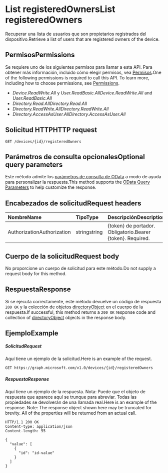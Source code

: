 # <a name="list-registeredowners"></a><span data-ttu-id="a552b-101">List registeredOwners</span><span class="sxs-lookup"><span data-stu-id="a552b-101">List registeredOwners</span></span>

<span data-ttu-id="a552b-102">Recuperar una lista de usuarios que son propietarios registrados del dispositivo.</span><span class="sxs-lookup"><span data-stu-id="a552b-102">Retrieve a list of users that are registered owners of the device.</span></span>
## <a name="permissions"></a><span data-ttu-id="a552b-103">Permisos</span><span class="sxs-lookup"><span data-stu-id="a552b-103">Permissions</span></span>
<span data-ttu-id="a552b-p101">Se requiere uno de los siguientes permisos para llamar a esta API. Para obtener más información, incluido cómo elegir permisos, vea [Permisos](../../../concepts/permissions_reference.md).</span><span class="sxs-lookup"><span data-stu-id="a552b-p101">One of the following permissions is required to call this API. To learn more, including how to choose permissions, see [Permissions](../../../concepts/permissions_reference.md).</span></span>
- <span data-ttu-id="a552b-106">*Device.ReadWrite.All* y *User.ReadBasic.All*</span><span class="sxs-lookup"><span data-stu-id="a552b-106">*Device.ReadWrite.All* and *User.ReadBasic.All*</span></span>
- <span data-ttu-id="a552b-107">*Directory.Read.All*</span><span class="sxs-lookup"><span data-stu-id="a552b-107">*Directory.Read.All*</span></span>
- <span data-ttu-id="a552b-108">*Directory.ReadWrite.All*</span><span class="sxs-lookup"><span data-stu-id="a552b-108">*Directory.ReadWrite.All*</span></span> 
- <span data-ttu-id="a552b-109">*Directory.AccessAsUser.All*</span><span class="sxs-lookup"><span data-stu-id="a552b-109">*Directory.AccessAsUser.All*</span></span>

## <a name="http-request"></a><span data-ttu-id="a552b-110">Solicitud HTTP</span><span class="sxs-lookup"><span data-stu-id="a552b-110">HTTP request</span></span>
<!-- { "blockType": "ignored" } -->
```http
GET /devices/{id}/registeredOwners
```
## <a name="optional-query-parameters"></a><span data-ttu-id="a552b-111">Parámetros de consulta opcionales</span><span class="sxs-lookup"><span data-stu-id="a552b-111">Optional query parameters</span></span>
<span data-ttu-id="a552b-112">Este método admite los [parámetros de consulta de OData](http://developer.microsoft.com/en-us/graph/docs/overview/query_parameters) a modo de ayuda para personalizar la respuesta.</span><span class="sxs-lookup"><span data-stu-id="a552b-112">This method supports the [OData Query Parameters](http://developer.microsoft.com/en-us/graph/docs/overview/query_parameters) to help customize the response.</span></span>
## <a name="request-headers"></a><span data-ttu-id="a552b-113">Encabezados de solicitud</span><span class="sxs-lookup"><span data-stu-id="a552b-113">Request headers</span></span>
| <span data-ttu-id="a552b-114">Nombre</span><span class="sxs-lookup"><span data-stu-id="a552b-114">Name</span></span>       | <span data-ttu-id="a552b-115">Tipo</span><span class="sxs-lookup"><span data-stu-id="a552b-115">Type</span></span> | <span data-ttu-id="a552b-116">Descripción</span><span class="sxs-lookup"><span data-stu-id="a552b-116">Description</span></span>|
|:-----------|:------|:----------|
| <span data-ttu-id="a552b-117">Authorization</span><span class="sxs-lookup"><span data-stu-id="a552b-117">Authorization</span></span>  | <span data-ttu-id="a552b-118">string</span><span class="sxs-lookup"><span data-stu-id="a552b-118">string</span></span>  | <span data-ttu-id="a552b-p102">{token} de portador. Obligatorio.</span><span class="sxs-lookup"><span data-stu-id="a552b-p102">Bearer {token}. Required.</span></span> |

## <a name="request-body"></a><span data-ttu-id="a552b-121">Cuerpo de la solicitud</span><span class="sxs-lookup"><span data-stu-id="a552b-121">Request body</span></span>
<span data-ttu-id="a552b-122">No proporcione un cuerpo de solicitud para este método.</span><span class="sxs-lookup"><span data-stu-id="a552b-122">Do not supply a request body for this method.</span></span>

## <a name="response"></a><span data-ttu-id="a552b-123">Respuesta</span><span class="sxs-lookup"><span data-stu-id="a552b-123">Response</span></span>

<span data-ttu-id="a552b-124">Si se ejecuta correctamente, este método devuelve un código de respuesta `200 OK` y la colección de objetos [directoryObject](../resources/directoryobject.md) en el cuerpo de la respuesta.</span><span class="sxs-lookup"><span data-stu-id="a552b-124">If successful, this method returns a `200 OK` response code and collection of [directoryObject](../resources/directoryobject.md) objects in the response body.</span></span>
## <a name="example"></a><span data-ttu-id="a552b-125">Ejemplo</span><span class="sxs-lookup"><span data-stu-id="a552b-125">Example</span></span>
##### <a name="request"></a><span data-ttu-id="a552b-126">Solicitud</span><span class="sxs-lookup"><span data-stu-id="a552b-126">Request</span></span>
<span data-ttu-id="a552b-127">Aquí tiene un ejemplo de la solicitud.</span><span class="sxs-lookup"><span data-stu-id="a552b-127">Here is an example of the request.</span></span>
<!-- {
  "blockType": "request",
  "name": "get_registeredowners"
}-->
```http
GET https://graph.microsoft.com/v1.0/devices/{id}/registeredOwners
```
##### <a name="response"></a><span data-ttu-id="a552b-128">Respuesta</span><span class="sxs-lookup"><span data-stu-id="a552b-128">Response</span></span>
<span data-ttu-id="a552b-p103">Aquí tiene un ejemplo de la respuesta. Nota: Puede que el objeto de respuesta que aparece aquí se trunque para abreviar. Todas las propiedades se devolverán de una llamada real.</span><span class="sxs-lookup"><span data-stu-id="a552b-p103">Here is an example of the response. Note: The response object shown here may be truncated for brevity. All of the properties will be returned from an actual call.</span></span>
<!-- {
  "blockType": "response",
  "truncated": true,
  "@odata.type": "microsoft.graph.directoryObject",
  "isCollection": true
} -->
```http
HTTP/1.1 200 OK
Content-type: application/json
Content-length: 55

{
  "value": [
    {
      "id": "id-value"
    }
  ]
}
```

<!-- uuid: 8fcb5dbc-d5aa-4681-8e31-b001d5168d79
2015-10-25 14:57:30 UTC -->
<!-- {
  "type": "#page.annotation",
  "description": "List registeredOwners",
  "keywords": "",
  "section": "documentation",
  "tocPath": ""
}-->